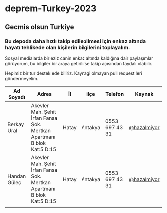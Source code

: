 # deprem-Turkey-2023
## Gecmis olsun Turkiye
### Bu depoda daha hızlı takip edilebilmesi için enkaz altında hayatı tehlikede olan kişilerin bilgilerini toplayalım.

Sosyal medialarda bir eziz canin enkaz altında kaldığına dair paylaşımlar görüyorum, bu bilgiler bir araya getirilirse takip açısından faydalı olabilir.

Hepimiz bir tur destek ede biliriz. Kaynagi olmayan pull request leri göndermeyelim.


| Ad Soyadı |  Adres | İl | ilçe |  Telefon |  Kaynak |
|---|---|---|---|---|---|
| Berkay Ural  | Akevler Mah. Şehit İrfan Fansa Sok. Mertkan Apartmanı B blok Kat:5 D:15  | Hatay  | Antakya | 0553 697 43 31  | [@hazalmiyor](https://twitter.com/hazalmiyor/status/1623241366380609537)  |
| Handan Güleç  |  Akevler Mah. Şehit İrfan Fansa Sok. Mertkan Apartmanı B blok Kat:5 D:15 | Hatay  | Antakya  | 0553 697 43 31  |  [@hazalmiyor](https://twitter.com/hazalmiyor/status/1623241366380609537) |
|   |   |   |   |   |   |
